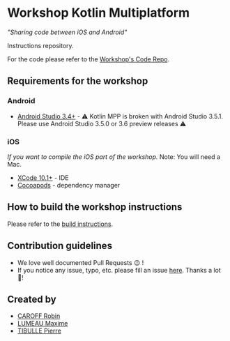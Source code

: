 # Workshop Kotlin Multiplatform

*"Sharing code between iOS and Android"*

Instructions repository.

For the code please refer to the [Workshop's Code Repo](https://github.com/mlumeau/workshop-kmp/).

## Requirements for the workshop

### Android

  * [Android Studio 3.4+](https://developer.android.com/studio/index.html) - ⚠️ Kotlin MPP is broken with Android Studio 3.5.1. Please use Android Studio 3.5.0 or 3.6 preview releases ⚠️

### iOS

*If you want to compile the iOS part of the workshop.* Note: You will need a Mac.

  * [XCode 10.1+](https://developer.apple.com/download/more/?=xcode) - IDE
  * [Cocoapods](https://cocoapods.org/) - dependency manager

## How to build the workshop instructions

Please refer to the [build instructions](https://github.com/RobinCaroff/workshop-kmp/blob/master/buildInstructions.md).

## Contribution guidelines

  * We love well documented Pull Requests 😉 !
  * If you notice any issue, typo, etc. please fill an issue [here](https://github.com/RobinCaroff/workshop-kmp/issues). Thanks a lot 🙏!

## Created by
  * [CAROFF Robin](https://github.com/RobinCaroff)
  * [LUMEAU Maxime](https://github.com/mlumeau)
  * [TIBULLE Pierre](https://github.com/ptibulle)